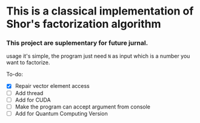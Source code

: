 # This is a classical implementation of Shor's factorization algorithm

### This project are suplementary for future jurnal.

usage it's simple, the program just need `N` as input which is a number you want to factorize.

To-do:
- [x] Repair vector element access
- [ ] Add thread
- [ ] Add for CUDA
- [ ] Make the program can accept argument from console
- [ ] Add for Quantum Computing Version
